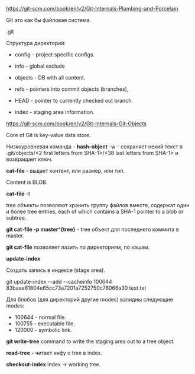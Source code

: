 https://git-scm.com/book/en/v2/Git-Internals-Plumbing-and-Porcelain

Git это как бы файловая система.

.git

Структура директорий:

* config - project specific configs.
* info - global exclude

* objects - DB with all content.
* refs - pointers into commit objects (branches),
* HEAD - pointer to currently checked out branch.
* index - staging area information.

https://git-scm.com/book/en/v2/Git-Internals-Git-Objects

Core of Git is key-value data store.

Низкоуровневая команда - **hash-object** -w - сохраняет некий текст
в .git/objects/<2 first letters from SHA-1>/<38 last letters from SHA-1>
и возвращает ключ.

**cat-file** - выдает контент, или размер, или тип.

Content is BLOB.

**cat-file** -t

tree объекты позволяют хранить группу файлов вместе,
 содержат один и более tree entries, each of which contains a SHA-1 pointer to a blob or subtree.
 
**git cat-file -p master^{tree}** - tree объект для последнего коммита в master.

**git cat-file** позволяет лазить по директориям, по хэшам.

**update-index** 

Создать запись в индексе (stage area).

git update-index --add --cacheinfo 100644 83baae61804e65cc73a7201a7252750c76066a30 test.txt

Для блобов (для директорий другие modes) валидны следующие modes:

* 100644 - normal file.
* 100755 - executable file.
* 120000 - symbolic link.

**git write-tree** command to write the staging area out to a tree object.

**read-tree** - читает инфу о tree в index.

**checkout-index** index -> working tree.








